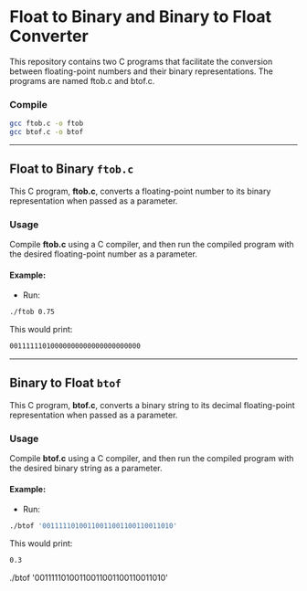 # Float to Binary and Binary to Float Converter
This repository contains two C programs that facilitate the conversion between floating-point numbers and their binary representations. The programs are named ftob.c and btof.c.

### Compile
```bash
gcc ftob.c -o ftob
gcc btof.c -o btof
```

***

## Float to Binary `ftob.c`

This C program, **ftob.c**, converts a floating-point number to its binary representation when passed as a parameter.


### Usage

Compile **ftob.c** using a C compiler, and then run the compiled program with the desired floating-point number as a parameter.

#### Example:

- Run:
```bash
./ftob 0.75
```

This would print:
```bash
00111111010000000000000000000000
```

***

## Binary to Float `btof`

This C program, **btof.c**, converts a binary string to its decimal floating-point representation when passed as a parameter.

### Usage

Compile **btof.c** using a C compiler, and then run the compiled program with the desired binary string as a parameter.

#### Example:

- Run:
```bash
./btof '00111110100110011001100110011010'
```

This would print:
```bash
0.3
```

./btof '00111110100110011001100110011010'

